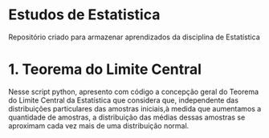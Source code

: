 # Estudos de Estatistica
Repositório criado para armazenar aprendizados da disciplina de Estatística

# 1. Teorema do Limite Central

Nesse script python, apresento com código a concepção geral do Teorema do Limite Central da Estatística que considera que, independente das distribuições particulares das amostras iniciais,à medida que aumentamos a 
quantidade de amostras, a distribuição das médias dessas amostras se aproximam cada vez mais de uma distribuição normal.

